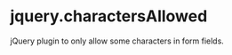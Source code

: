 jquery.charactersAllowed
========================

jQuery plugin to only allow some characters in form fields.
